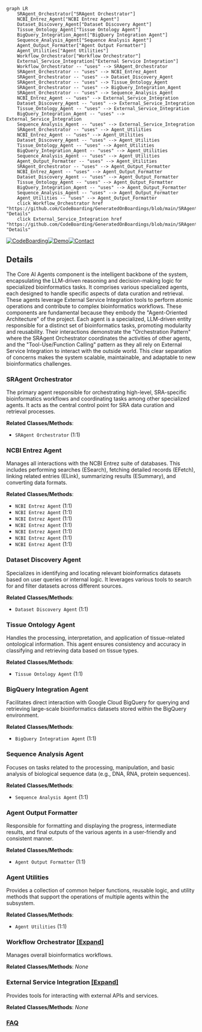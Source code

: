 ```mermaid
graph LR
    SRAgent_Orchestrator["SRAgent Orchestrator"]
    NCBI_Entrez_Agent["NCBI Entrez Agent"]
    Dataset_Discovery_Agent["Dataset Discovery Agent"]
    Tissue_Ontology_Agent["Tissue Ontology Agent"]
    BigQuery_Integration_Agent["BigQuery Integration Agent"]
    Sequence_Analysis_Agent["Sequence Analysis Agent"]
    Agent_Output_Formatter["Agent Output Formatter"]
    Agent_Utilities["Agent Utilities"]
    Workflow_Orchestrator["Workflow Orchestrator"]
    External_Service_Integration["External Service Integration"]
    Workflow_Orchestrator -- "uses" --> SRAgent_Orchestrator
    SRAgent_Orchestrator -- "uses" --> NCBI_Entrez_Agent
    SRAgent_Orchestrator -- "uses" --> Dataset_Discovery_Agent
    SRAgent_Orchestrator -- "uses" --> Tissue_Ontology_Agent
    SRAgent_Orchestrator -- "uses" --> BigQuery_Integration_Agent
    SRAgent_Orchestrator -- "uses" --> Sequence_Analysis_Agent
    NCBI_Entrez_Agent -- "uses" --> External_Service_Integration
    Dataset_Discovery_Agent -- "uses" --> External_Service_Integration
    Tissue_Ontology_Agent -- "uses" --> External_Service_Integration
    BigQuery_Integration_Agent -- "uses" --> External_Service_Integration
    Sequence_Analysis_Agent -- "uses" --> External_Service_Integration
    SRAgent_Orchestrator -- "uses" --> Agent_Utilities
    NCBI_Entrez_Agent -- "uses" --> Agent_Utilities
    Dataset_Discovery_Agent -- "uses" --> Agent_Utilities
    Tissue_Ontology_Agent -- "uses" --> Agent_Utilities
    BigQuery_Integration_Agent -- "uses" --> Agent_Utilities
    Sequence_Analysis_Agent -- "uses" --> Agent_Utilities
    Agent_Output_Formatter -- "uses" --> Agent_Utilities
    SRAgent_Orchestrator -- "uses" --> Agent_Output_Formatter
    NCBI_Entrez_Agent -- "uses" --> Agent_Output_Formatter
    Dataset_Discovery_Agent -- "uses" --> Agent_Output_Formatter
    Tissue_Ontology_Agent -- "uses" --> Agent_Output_Formatter
    BigQuery_Integration_Agent -- "uses" --> Agent_Output_Formatter
    Sequence_Analysis_Agent -- "uses" --> Agent_Output_Formatter
    Agent_Utilities -- "uses" --> Agent_Output_Formatter
    click Workflow_Orchestrator href "https://github.com/CodeBoarding/GeneratedOnBoardings/blob/main/SRAgent/Workflow_Orchestrator.md" "Details"
    click External_Service_Integration href "https://github.com/CodeBoarding/GeneratedOnBoardings/blob/main/SRAgent/External_Service_Integration.md" "Details"
```

[![CodeBoarding](https://img.shields.io/badge/Generated%20by-CodeBoarding-9cf?style=flat-square)](https://github.com/CodeBoarding/GeneratedOnBoardings)[![Demo](https://img.shields.io/badge/Try%20our-Demo-blue?style=flat-square)](https://www.codeboarding.org/demo)[![Contact](https://img.shields.io/badge/Contact%20us%20-%20contact@codeboarding.org-lightgrey?style=flat-square)](mailto:contact@codeboarding.org)

## Details

The Core AI Agents component is the intelligent backbone of the system, encapsulating the LLM-driven reasoning and decision-making logic for specialized bioinformatics tasks. It comprises various specialized agents, each designed to handle specific aspects of data curation and retrieval. These agents leverage External Service Integration tools to perform atomic operations and contribute to complex bioinformatics workflows. These components are fundamental because they embody the "Agent-Oriented Architecture" of the project. Each agent is a specialized, LLM-driven entity responsible for a distinct set of bioinformatics tasks, promoting modularity and reusability. Their interactions demonstrate the "Orchestration Pattern" where the SRAgent Orchestrator coordinates the activities of other agents, and the "Tool-Use/Function Calling" pattern as they all rely on External Service Integration to interact with the outside world. This clear separation of concerns makes the system scalable, maintainable, and adaptable to new bioinformatics challenges.

### SRAgent Orchestrator
The primary agent responsible for orchestrating high-level, SRA-specific bioinformatics workflows and coordinating tasks among other specialized agents. It acts as the central control point for SRA data curation and retrieval processes.


**Related Classes/Methods**:

- `SRAgent Orchestrator` (1:1)


### NCBI Entrez Agent
Manages all interactions with the NCBI Entrez suite of databases. This includes performing searches (ESearch), fetching detailed records (EFetch), linking related entries (ELink), summarizing results (ESummary), and converting data formats.


**Related Classes/Methods**:

- `NCBI Entrez Agent` (1:1)
- `NCBI Entrez Agent` (1:1)
- `NCBI Entrez Agent` (1:1)
- `NCBI Entrez Agent` (1:1)
- `NCBI Entrez Agent` (1:1)
- `NCBI Entrez Agent` (1:1)
- `NCBI Entrez Agent` (1:1)


### Dataset Discovery Agent
Specializes in identifying and locating relevant bioinformatics datasets based on user queries or internal logic. It leverages various tools to search for and filter datasets across different sources.


**Related Classes/Methods**:

- `Dataset Discovery Agent` (1:1)


### Tissue Ontology Agent
Handles the processing, interpretation, and application of tissue-related ontological information. This agent ensures consistency and accuracy in classifying and retrieving data based on tissue types.


**Related Classes/Methods**:

- `Tissue Ontology Agent` (1:1)


### BigQuery Integration Agent
Facilitates direct interaction with Google Cloud BigQuery for querying and retrieving large-scale bioinformatics datasets stored within the BigQuery environment.


**Related Classes/Methods**:

- `BigQuery Integration Agent` (1:1)


### Sequence Analysis Agent
Focuses on tasks related to the processing, manipulation, and basic analysis of biological sequence data (e.g., DNA, RNA, protein sequences).


**Related Classes/Methods**:

- `Sequence Analysis Agent` (1:1)


### Agent Output Formatter
Responsible for formatting and displaying the progress, intermediate results, and final outputs of the various agents in a user-friendly and consistent manner.


**Related Classes/Methods**:

- `Agent Output Formatter` (1:1)


### Agent Utilities
Provides a collection of common helper functions, reusable logic, and utility methods that support the operations of multiple agents within the subsystem.


**Related Classes/Methods**:

- `Agent Utilities` (1:1)


### Workflow Orchestrator [[Expand]](./Workflow_Orchestrator.md)
Manages overall bioinformatics workflows.


**Related Classes/Methods**: _None_

### External Service Integration [[Expand]](./External_Service_Integration.md)
Provides tools for interacting with external APIs and services.


**Related Classes/Methods**: _None_



### [FAQ](https://github.com/CodeBoarding/GeneratedOnBoardings/tree/main?tab=readme-ov-file#faq)